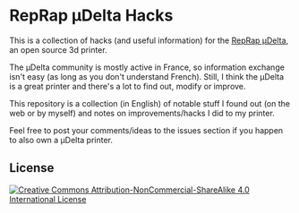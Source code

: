 # RepRap µDelta Hacks

This is a collection of hacks (and useful information) for the [RepRap µDelta], an open source 3d printer.

The µDelta community is mostly active in France, so information exchange isn't easy (as long as you don't understand French). Still, I think the µDelta is a great printer and there's a lot to find out, modify or improve.

This repository is a collection (in English) of notable stuff I found out (on the web or by myself) and notes on improvements/hacks I did to my printer.

Feel free to post your comments/ideas to the issues section if you happen to also own a µDelta printer.

## License

[![Creative Commons Attribution-NonCommercial-ShareAlike 4.0 International License](https://i.creativecommons.org/l/by-nc-sa/4.0/88x31.png)](http://creativecommons.org/licenses/by-nc-sa/4.0/)


[RepRap µDelta]: http://reprap.org/wiki/Micro_Delta
